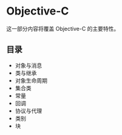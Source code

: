 # Objective-C

这一部分内容将覆盖 Objective-C 的主要特性。


## 目录

* 对象与消息
* 类与继承
* 对象生命周期
* 集合类
* 常量
* 回调
* 协议与代理
* 类别
* 块

